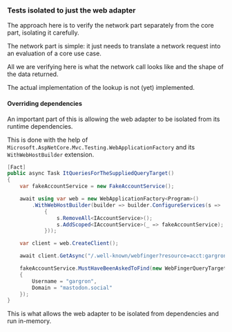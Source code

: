 ### Tests isolated to just the web adapter

The approach here is to verify the network part separately from the core part, isolating it carefully.

The network part is simple: it just needs to translate a network request into an evaluation of a core use case.

All we are verifying here is what the network call looks like and the shape of the data returned.

The actual implementation of the lookup is not (yet) implemented.

#### Overriding dependencies

An important part of this is allowing the web adapter to be isolated from its runtime dependencies.

This is done with the help of `Microsoft.AspNetCore.Mvc.Testing.WebApplicationFactory` and its `WithWebHostBuilder` extension.

```c#
[Fact]
public async Task ItQueriesForTheSuppliedQueryTarget()
{
    var fakeAccountService = new FakeAccountService();

    await using var web = new WebApplicationFactory<Program>()
        .WithWebHostBuilder(builder => builder.ConfigureServices(s =>
            {
                s.RemoveAll<IAccountService>();
                s.AddScoped<IAccountService>(_ => fakeAccountService);
            }));

    var client = web.CreateClient();

    await client.GetAsync("/.well-known/webfinger?resource=acct:gargron@mastodon.social");

    fakeAccountService.MustHaveBeenAskedToFind(new WebFingerQueryTarget
    {
        Username = "gargron",
        Domain = "mastodon.social"
    });
}
```

This is what allows the web adapter to be isolated from dependencies and run in-memory.
